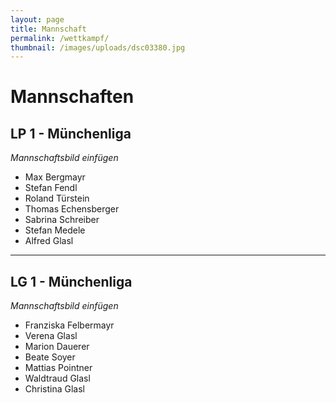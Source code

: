 ```yaml
---
layout: page
title: Mannschaft
permalink: /wettkampf/
thumbnail: /images/uploads/dsc03380.jpg
---
```

# Mannschaften

## LP 1 - Münchenliga

*Mannschaftsbild einfügen*

* Max Bergmayr
* Stefan Fendl
* Roland Türstein
* Thomas Echensberger
* Sabrina Schreiber
* Stefan Medele
* Alfred Glasl

---

## LG 1 - Münchenliga

*Mannschaftsbild einfügen*

* Franziska Felbermayr
* Verena Glasl
* Marion Dauerer
* Beate Soyer
* Mattias Pointner
* Waldtraud Glasl
* Christina Glasl
